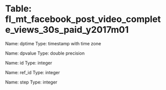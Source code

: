 Table: fl_mt_facebook_post_video_complete_views_30s_paid_y2017m01
=================================================================

Name: dptime
Type: timestamp with time zone

Name: dpvalue
Type: double precision

Name: id
Type: integer

Name: ref_id
Type: integer

Name: step
Type: integer

